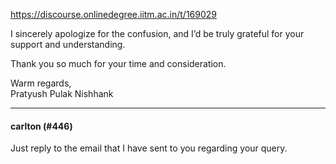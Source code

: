 https://discourse.onlinedegree.iitm.ac.in/t/169029

I sincerely apologize for the confusion, and I’d be truly grateful for your support and understanding.</p>
<p>Thank you so much for your time and consideration.</p>
<p>Warm regards,<br/>
Pratyush Pulak Nishhank</p><hr>

<h4>carlton (#446)</h4>
<p>Just reply to the email that I have sent to you regarding your query.